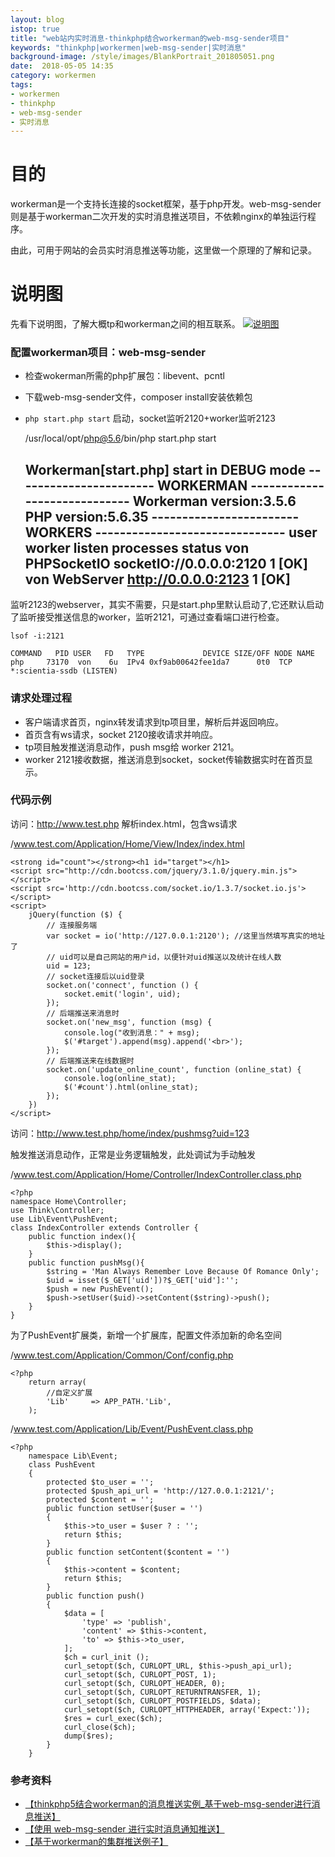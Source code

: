 ```yaml
---
layout: blog
istop: true
title: "web站内实时消息-thinkphp结合workerman的web-msg-sender项目"
keywords: "thinkphp|workermen|web-msg-sender|实时消息"
background-image: /style/images/BlankPortrait_201805051.png
date:  2018-05-05 14:35
category: workermen 
tags:
- workermen
- thinkphp
- web-msg-sender
- 实时消息
---
```

 
# 目的
 
workerman是一个支持长连接的socket框架，基于php开发。web-msg-sender则是基于workerman二次开发的实时消息推送项目，不依赖nginx的单独运行程序。

由此，可用于网站的会员实时消息推送等功能，这里做一个原理的了解和记录。

# 说明图

先看下说明图，了解大概tp和workerman之间的相互联系。
[![说明图]({{site.url}}/style/images/BlankPortrait_201805051.png)]({{site.url}}/style/images/BlankPortrait_201805051.png)



### 配置workerman项目：web-msg-sender

- 检查wokerman所需的php扩展包：libevent、pcntl
- 下载web-msg-sender文件，composer install安装依赖包
- `php start.php start` 启动，socket监听2120+worker监听2123

    /usr/local/opt/php@5.6/bin/php start.php start

    Workerman[start.php] start in DEBUG mode
    ----------------------- WORKERMAN -----------------------------
    Workerman version:3.5.6          PHP version:5.6.35
    ------------------------ WORKERS -------------------------------
    user          worker        listen                   processes status
    von           PHPSocketIO   socketIO://0.0.0.0:2120   1         [OK]
    von           WebServer     http://0.0.0.0:2123       1         [OK]
    ----------------------------------------------------------------

监听2123的webserver，其实不需要，只是start.php里默认启动了,它还默认启动了监听接受推送信息的worker，监听2121，可通过查看端口进行检查。

    lsof -i:2121

    COMMAND   PID USER   FD   TYPE             DEVICE SIZE/OFF NODE NAME
    php     73170  von    6u  IPv4 0xf9ab00642fee1da7      0t0  TCP *:scientia-ssdb (LISTEN)

### 请求处理过程

- 客户端请求首页，nginx转发请求到tp项目里，解析后并返回响应。
- 首页含有ws请求，socket 2120接收请求并响应。
- tp项目触发推送消息动作，push msg给 worker 2121。
- worker 2121接收数据，推送消息到socket，socket传输数据实时在首页显示。

### 代码示例

访问：http://www.test.php 解析index.html，包含ws请求

/www.test.com/Application/Home/View/Index/index.html

    <strong id="count"></strong><h1 id="target"></h1>
    <script src="http://cdn.bootcss.com/jquery/3.1.0/jquery.min.js"></script>
    <script src='http://cdn.bootcss.com/socket.io/1.3.7/socket.io.js'></script>
    <script>
        jQuery(function ($) {
            // 连接服务端
            var socket = io('http://127.0.0.1:2120'); //这里当然填写真实的地址了
            // uid可以是自己网站的用户id，以便针对uid推送以及统计在线人数
            uid = 123;
            // socket连接后以uid登录
            socket.on('connect', function () {
                socket.emit('login', uid);
            });
            // 后端推送来消息时
            socket.on('new_msg', function (msg) {
                console.log("收到消息：" + msg);
                $('#target').append(msg).append('<br>');
            });
            // 后端推送来在线数据时
            socket.on('update_online_count', function (online_stat) {
                console.log(online_stat);
                $('#count').html(online_stat);
            });
        })
    </script>

访问：http://www.test.php/home/index/pushmsg?uid=123

触发推送消息动作，正常是业务逻辑触发，此处调试为手动触发

/www.test.com/Application/Home/Controller/IndexController.class.php

    <?php
    namespace Home\Controller;
    use Think\Controller;
    use Lib\Event\PushEvent;
    class IndexController extends Controller {
        public function index(){
            $this->display();
        }
        public function pushMsg(){
            $string = 'Man Always Remember Love Because Of Romance Only';
            $uid = isset($_GET['uid'])?$_GET['uid']:'';
            $push = new PushEvent();
            $push->setUser($uid)->setContent($string)->push();
        }
    }

为了PushEvent扩展类，新增一个扩展库，配置文件添加新的命名空间

/www.test.com/Application/Common/Conf/config.php

    <?php
        return array(
            //自定义扩展
            'Lib'     => APP_PATH.'Lib',
        );

/www.test.com/Application/Lib/Event/PushEvent.class.php
    
    <?php
        namespace Lib\Event;
        class PushEvent
        {
            protected $to_user = '';
            protected $push_api_url = 'http://127.0.0.1:2121/';
            protected $content = '';
            public function setUser($user = '')
            {
                $this->to_user = $user ? : '';
                return $this;
            }
            public function setContent($content = '')
            {
                $this->content = $content;
                return $this;
            }
            public function push()
            {
                $data = [
                    'type' => 'publish',
                    'content' => $this->content,
                    'to' => $this->to_user,
                ];
                $ch = curl_init ();
                curl_setopt($ch, CURLOPT_URL, $this->push_api_url);
                curl_setopt($ch, CURLOPT_POST, 1);
                curl_setopt($ch, CURLOPT_HEADER, 0);
                curl_setopt($ch, CURLOPT_RETURNTRANSFER, 1);
                curl_setopt($ch, CURLOPT_POSTFIELDS, $data);
                curl_setopt($ch, CURLOPT_HTTPHEADER, array('Expect:'));
                $res = curl_exec($ch);
                curl_close($ch);
                dump($res);
            }
        }

### 参考资料

- [【thinkphp5结合workerman的消息推送实例_基于web-msg-sender进行消息推送】](https://blog.csdn.net/h330531987/article/details/78081392)
- [【使用 web-msg-sender 进行实时消息通知推送】](http://www.ptbird.cn/web-msg-sender-send-content.html)
- [【基于workerman的集群推送例子】](https://blog.csdn.net/qq_28666081/article/details/51052100)









